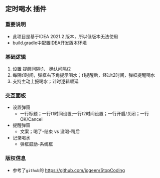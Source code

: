 ## 定时喝水 插件
### 重要说明
- 此项目是基于IDEA 2021.2 版本，所以低版本无法使用 
- build.gradle中配置IDEA开发版本环境
### 基础逻辑
1. 设置 提醒间隔t1、 确认间隔t2
2. 每隔t1时间，弹框右下角提示喝水；t1提醒后，经过t2时间，弹框提醒喝水
3. 支持主动上报喝水；计时逻辑顺延

### 交互面板

- 设置弹窗
  - 一行标题；一行t1时间设置;一行t2时间设置；一行开启/关闭；一行OK/Cancel
- 提醒弹窗
  - 文案；喝了-结束 vs 没喝-稍后
- 记录喝水
  - 弹框鼓励-系统框

### 版权信息

- 参考了```github```的 https://github.com/jogeen/StopCoding